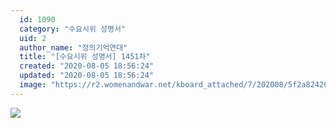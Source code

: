 ```yaml
---
  id: 1090
  category: "수요시위 성명서"
  uid: 2
  author_name: "정의기억연대"
  title: "[수요시위 성명서] 1451차"
  created: "2020-08-05 18:56:24"
  updated: "2020-08-05 18:56:24"
  image: "https://r2.womenandwar.net/kboard_attached/7/202008/5f2a8242013c95542640.jpg"
---
```

![](https://r2.womenandwar.net/kboard_attached/7/202008/5f2a8242013c95542640.jpg)